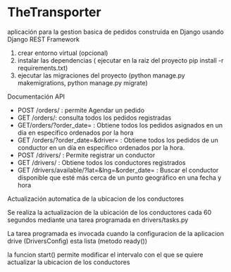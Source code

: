 # TheTransporter

aplicación para la gestion basica de pedidos construida en Django usando Django REST Framework


1. crear entorno virtual (opcional)
2. instalar las dependencias ( ejecutar en la raiz del proyecto pip install -r requirements.txt)
3. ejecutar las migraciones del proyecto (python manage.py makemigrations, python manage.py migrate)


Documentación API

* POST /orders/ : permite Agendar un pedido
* GET /orders/: consulta todos los pedidos registradas
* GET/orders/?order_date= : Obtiene todos los pedidos asignados en un día en específico ordenados por la hora
* GET /orders/?order_date=&driver= : Obtiene todos los pedidos de un conductor en un día en específico ordenados por la hora.
* POST /drivers/ : Permite registrar un conductor
* GET /drivers/ : Obtiene todos los conductores registrados
* GET /drivers/available/?lat=&lng=&order_date= : Buscar el conductor disponible que esté más cerca de un punto geográfico en una fecha y hora


Actualización automatica de la ubicacion de los conductores

Se realiza la actualizacion de la ubicación de los conductores cada 60 segundos mediante una tarea programada en drivers/tasks.py

La tarea programada es invocada cuando la configuracion de la aplicacion drive (DriversConfig) esta lista (metodo ready())

la funcion start() permite modificar el intervalo con el que se quiere actualizar la ubicacion de los conductores
